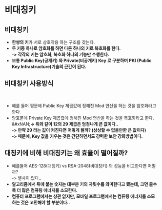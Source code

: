 # 비대칭키

## 비대칭키&#x20;

* **한쌍의 키**가 서로 상호작용 하는 구조를 갖는다.&#x20;
* **두 키중 하나로 암호화를 하면 다른 하나의 키로 복호화를 한다.** \
  **-> 각각의 키는 암호화, 복호화 하나의 기능만 수행한다.**&#x20;
* **보통 Public Key(공개키) 와 Private(비공개키) Key 로 구분하며 PKI (Public Key Infrastructure)기술의 근간이 된다.**&#x20;

## 비대칭키 사용방식&#x20;

<figure><img src="../../../../../.gitbook/assets/스크린샷 2024-01-19 13.53.10.png" alt=""><figcaption></figcaption></figure>

* 예를 들어 평문에 Public Key 제곱값에 정해진 Mod 연산을 하는 것을 암호화라고 한다.&#x20;
* 암호문에 Private Key 제곱값에 정해진 Mod 연산을 하는 것을 복호화라고 한다. \
  &#xNAN;**-> 위와 같이 12의 29 제곱은 엄청나게 큰 값이다..** \
  **-> 만약 29 라는 값이 커진다면 어떻게 될까? (상상할 수 없을만한 큰 값이다)**\
  **-> 때문에, Key 값을 키우는 것은 간단하면서도 강력한 보안 강화방법이다.**&#x20;

## 대칭키에 비해 비대칭키는 왜 효율이 떨어질까?

* 예를들어 AES-128(대칭키) vs RSA-2048(비대칭키) 의 성능을 비교한다면 어떨까? \
  -> 별차이 없다..&#x20;
* **알고리즘에서 뒤에 붙는 숫자는 대부분 키의 자릿수를 의미한다고 했는데, 크면 클수록 더 많은 컴퓨팅 에너지를 소모한다.**&#x20;
* **컴퓨터 프로그램에서는 상관 없지만, 모바일 프로그램에서는 컴퓨팅 에너지를 소모하는 것은 고민해야 할 부분이다..**&#x20;
